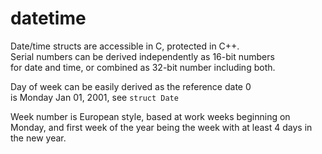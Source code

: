 # datetime
Date/time structs are accessible in C, protected in C++.  
Serial numbers can be derived independently as 16-bit numbers  
for date and time, or combined as 32-bit number including both.

Day of week can be easily derived as the reference date 0  
is Monday Jan 01, 2001, see ``struct Date`` 

Week number is European style, based at work weeks beginning
on Monday, and first week of the year being the week with at
least 4 days in the new year.
